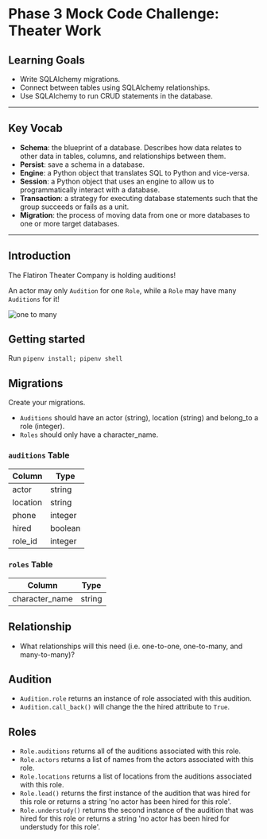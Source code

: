 # Phase 3 Mock Code Challenge: Theater Work

## Learning Goals

- Write SQLAlchemy migrations.
- Connect between tables using SQLAlchemy relationships.
- Use SQLAlchemy to run CRUD statements in the database.

***

## Key Vocab

- **Schema**: the blueprint of a database. Describes how data relates to other
  data in tables, columns, and relationships between them.
- **Persist**: save a schema in a database.
- **Engine**: a Python object that translates SQL to Python and vice-versa.
- **Session**: a Python object that uses an engine to allow us to
  programmatically interact with a database.
- **Transaction**: a strategy for executing database statements such that
  the group succeeds or fails as a unit.
- **Migration**: the process of moving data from one or more databases to one
  or more target databases.
  
***

## Introduction

The Flatiron Theater Company is holding auditions!

An actor may only `Audition` for one `Role`, while a `Role` may have many
`Auditions` for it!

![one to many](https://curriculum-content.s3.amazonaws.com/phase-3/active-record-theater-work/one_to_many.png)

## Getting started

Run `pipenv install; pipenv shell`

## Migrations

Create your migrations.

- `Auditions` should have an actor (string), location (string) and belong_to a
  role (integer).
- `Roles` should only have a character_name.

### `auditions` Table

| Column | Type |
| --- | --- |
| actor | string |
| location | string |
| phone | integer |
| hired | boolean |
| role_id | integer |

### `roles` Table

| Column | Type |
| --- | --- |
| character_name | string |
  
## Relationship

- What relationships will this need (i.e. one-to-one, one-to-many, and
  many-to-many)?

## Audition

- `Audition.role` returns an instance of role associated with this audition.
- `Audition.call_back()` will change the the hired attribute to `True`.

## Roles

- `Role.auditions` returns all of the auditions associated with this role.
- `Role.actors` returns a list of names from the actors associated with this
  role.
- `Role.locations` returns a list of locations from the auditions associated
  with this role.
- `Role.lead()` returns the first instance of the audition that was hired for
  this role or returns a string 'no actor has been hired for this role'.
- `Role.understudy()` returns the second instance of the audition that was hired
  for this role or returns a string 'no actor has been hired for understudy for
  this role'.
